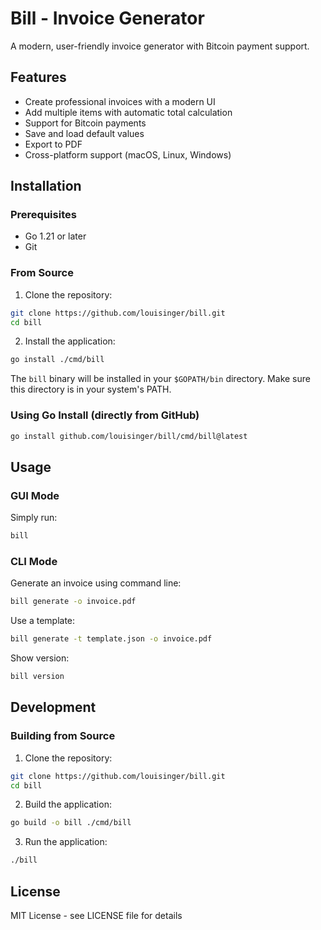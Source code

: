 # Bill - Invoice Generator

A modern, user-friendly invoice generator with Bitcoin payment support.

## Features

- Create professional invoices with a modern UI
- Add multiple items with automatic total calculation
- Support for Bitcoin payments
- Save and load default values
- Export to PDF
- Cross-platform support (macOS, Linux, Windows)

## Installation

### Prerequisites

- Go 1.21 or later
- Git

### From Source

1. Clone the repository:
```bash
git clone https://github.com/louisinger/bill.git
cd bill
```

2. Install the application:
```bash
go install ./cmd/bill
```

The `bill` binary will be installed in your `$GOPATH/bin` directory. Make sure this directory is in your system's PATH.

### Using Go Install (directly from GitHub)

```bash
go install github.com/louisinger/bill/cmd/bill@latest
```

## Usage

### GUI Mode

Simply run:
```bash
bill
```

### CLI Mode

Generate an invoice using command line:
```bash
bill generate -o invoice.pdf
```

Use a template:
```bash
bill generate -t template.json -o invoice.pdf
```

Show version:
```bash
bill version
```

## Development

### Building from Source

1. Clone the repository:
```bash
git clone https://github.com/louisinger/bill.git
cd bill
```

2. Build the application:
```bash
go build -o bill ./cmd/bill
```

3. Run the application:
```bash
./bill
```

## License

MIT License - see LICENSE file for details